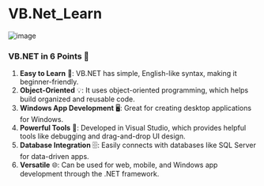 # VB.Net_Learn
![image](https://github.com/user-attachments/assets/22e8467e-03ac-474b-aae0-91530409eaa3)


### VB.NET in 6 Points 🚀  

1. **Easy to Learn** 🧠: VB.NET has simple, English-like syntax, making it beginner-friendly.  
2. **Object-Oriented** 💡: It uses object-oriented programming, which helps build organized and reusable code.  
3. **Windows App Development** 🖥️: Great for creating desktop applications for Windows.  
4. **Powerful Tools** 🔧: Developed in Visual Studio, which provides helpful tools like debugging and drag-and-drop UI design.  
5. **Database Integration** 🗄️: Easily connects with databases like SQL Server for data-driven apps.  
6. **Versatile** 🌐: Can be used for web, mobile, and Windows app development through the .NET framework.  
